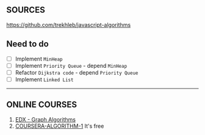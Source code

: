 ## SOURCES

https://github.com/trekhleb/javascript-algorithms

## Need to do

- [ ] Implement `MinHeap`
- [ ] Implement `Priority Queue` - depend `MinHeap`
- [ ] Refactor `Dijkstra code` - depend `Priority Queue`
- [ ] Implement `Linked List`

---

## ONLINE COURSES

1. [EDX - Graph Algorithms](https://www.edx.org/course/graph-algorithms)
2. [COURSERA-ALGORITHM-1](https://www.coursera.org/learn/algorithms-part1?ranMID=40328&ranEAID=SAyYsTvLiGQ&ranSiteID=SAyYsTvLiGQ-H68xzQZVg1nOl0Q0Xd0DlA&siteID=SAyYsTvLiGQ-H68xzQZVg1nOl0Q0Xd0DlA&utm_content=10&utm_medium=partners&utm_source=linkshare&utm_campaign=SAyYsTvLiGQ) It's free
